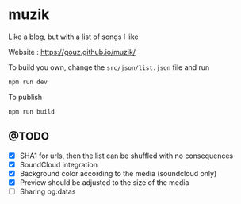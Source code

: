 # muzik
Like a blog, but with a list of songs I like

Website : https://gouz.github.io/muzik/

To build you own, change the `src/json/list.json` file and run 

```sh
npm run dev
```

To publish

```sh
npm run build
```

## @TODO

- [X] SHA1 for urls, then the list can be shuffled with no consequences
- [X] SoundCloud integration
- [X] Background color according to the media (soundcloud only)
- [X] Preview should be adjusted to the size of the media
- [ ] Sharing og:datas
